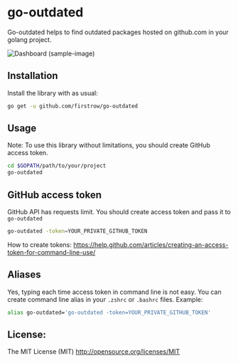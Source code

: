 # go-outdated

Go-outdated helps to find outdated packages hosted on github.com in your golang project.

![Dashboard](https://raw.githubusercontent.com/firstrow/go-outdadated/master/sample.png)
(sample-image)

## Installation
Install the library with as usual:
``` bash
go get -u github.com/firstrow/go-outdated
```

## Usage
Note: To use this library without limitations, you should create GitHub access token.
``` bash
cd $GOPATH/path/to/your/project
go-outdated
```

## GitHub access token
GitHub API has requests limit. You should create access token and pass it to `go-outdated`
``` bash
go-outdated -token=YOUR_PRIVATE_GITHUB_TOKEN
```
How to create tokens: https://help.github.com/articles/creating-an-access-token-for-command-line-use/

## Aliases
Yes, typing each time access token in command line is not easy. You can create command line alias in your `.zshrc` or `.bashrc` files. Example:
``` bash
alias go-outdated='go-outdated -token=YOUR_PRIVATE_GITHUB_TOKEN'
```

## License:
The MIT License (MIT) 
http://opensource.org/licenses/MIT

